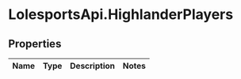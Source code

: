 # LolesportsApi.HighlanderPlayers

## Properties
Name | Type | Description | Notes
------------ | ------------- | ------------- | -------------
